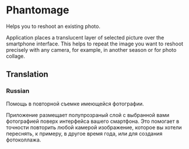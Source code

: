 # Phantomage

Helps you to reshoot an existing photo.

Application places a translucent layer of selected picture over the smartphone interface.
This helps to repeat the image you want to reshoot precisely with any camera, for example, in another season or for photo collage.

## Translation

### Russian

Помощь в повторной съемке имеющейся фотографии.

Приложение размещает полупрозраный слой с выбранной вами фотографией поверх интерфейса вашего смартфона.
Это помогает в точности повторить любой камерой изображение, которое вы хотели переснять, к примеру, в другое время года, или для создания фотоколлажа.
